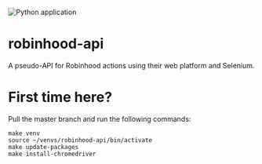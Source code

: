 ![Python application](https://github.com/joshc/robinhood-api/workflows/Python%20application/badge.svg)
# robinhood-api
A pseudo-API for Robinhood actions using their web platform and Selenium.
# First time here?
Pull the master branch and run the following commands:
```
make venv
source ~/venvs/robinhood-api/bin/activate
make update-packages
make install-chromedriver
```
